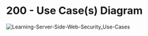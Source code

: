 # 200 - Use Case(s) Diagram

![Learning-Server-Side-Web-Security_Use-Cases](https://github.com/vanHeemstraSystems/learning-server-side-web-security/assets/1499433/645af9ca-8037-4549-b793-f364a7b0ef58)
